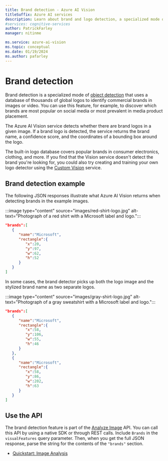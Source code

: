 ```yaml
---
title: Brand detection - Azure AI Vision
titleSuffix: Azure AI services
description: Learn about brand and logo detection, a specialized mode of object detection, using the Azure AI Vision API.
#services: cognitive-services
author: PatrickFarley
manager: nitinme

ms.service: azure-ai-vision
ms.topic: conceptual
ms.date: 01/19/2024
ms.author: pafarley
---
```


# Brand detection

Brand detection is a specialized mode of [object detection](concept-object-detection.md) that uses a database of thousands of global logos to identify commercial brands in images or video. You can use this feature, for example, to discover which brands are most popular on social media or most prevalent in media product placement.

The Azure AI Vision service detects whether there are brand logos in a given image. If a brand logo is detected, the service returns the brand name, a confidence score, and the coordinates of a bounding box around the logo.

The built-in logo database covers popular brands in consumer electronics, clothing, and more. If you find that the Vision service doesn't detect the brand you're looking for, you could also try creating and training your own logo detector using the [Custom Vision](../custom-vision-service/index.yml) service.

## Brand detection example

The following JSON responses illustrate what Azure AI Vision returns when detecting brands in the example images.

:::image type="content" source="images/red-shirt-logo.jpg" alt-text="Photograph of a red shirt with a Microsoft label and logo.":::

```json
"brands":[  
   {  
      "name":"Microsoft",
      "rectangle":{  
         "x":20,
         "y":97,
         "w":62,
         "h":52
      }
   }
]
```

In some cases, the brand detector picks up both the logo image and the stylized brand name as two separate logos.

:::image type="content" source="images/gray-shirt-logo.jpg" alt-text="Photograph of a gray sweatshirt with a Microsoft label and logo.":::

```json
"brands":[  
   {  
      "name":"Microsoft",
      "rectangle":{  
         "x":58,
         "y":106,
         "w":55,
         "h":46
      }
   },
   {  
      "name":"Microsoft",
      "rectangle":{  
         "x":58,
         "y":86,
         "w":202,
         "h":63
      }
   }
]
```

## Use the API

The brand detection feature is part of the [Analyze Image](/rest/api/computervision/analyze-image) API. You can call this API by using a native SDK or through REST calls. Include `Brands` in the `visualFeatures` query parameter. Then, when you get the full JSON response, parse the string for the contents of the `"brands"` section.

* [Quickstart: Image Analysis](./quickstarts-sdk/image-analysis-client-library.md?pivots=programming-language-csharp)
